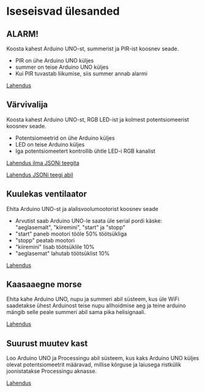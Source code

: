 # Iseseisvad ülesanded

## ALARM!
Koosta kahest Arduino UNO-st, summerist ja PIR-ist koosnev seade.
* PIR on ühe Arduino UNO küljes
* summer on teise Arduino UNO küljes
* Kui PIR tuvastab liikumise, siis summer annab alarmi

[Lahendus](https://www.tinkercad.com/things/dUG47nIvkQw-alarm?sharecode=JJag4QnCHDe9HKRtAbpsH-j5zrdGKm9BzvGwASghZ44)

## Värvivalija
Koosta kahest Arduino UNO-st, RGB LED-ist ja kolmest potentsiomeerist koosnev seade.
* Potentsiomeetrid on ühe Arduino küljes
* LED on teise Arduino küljes
* Iga potentsiomeetert kontrollib ühtle LED-i RGB kanalist

[Lahendus ilma JSONi teegita](https://www.tinkercad.com/things/lNQ0qwEMnPZ-varvivalija?sharecode=JFCJ7t9JcX8cWCKqZBTOaufWxw40wfnbUTa97Aod0Ec)

[Lahendus JSONi teegi abil](meedia/värvivalija_JSON.md)

## Kuulekas ventilaator
Ehita Arduino UNO-st ja alalisvoolumootorist koosnev seade
* Arvutist saab Arduino UNO-le saata üle serial pordi käske: "aeglasemalt", "kiiremini", "start" ja "stopp"
* "start" paneb mootori tööle 50% töötsükliga
* "stopp" peatab mootori
* "kiiremini" lisab töötsüklile 10%
* "aeglasemat" lahutab töötsüklist 10%

[Lahendus](https://www.tinkercad.com/things/aaTSHRr008n-kuulekas-ventilaator?sharecode=alywwVQjurgwfiuHY3e4iVdKW8BbrgWaX0BBD_IXNrk)

## Kaasaaegne morse
Ehita kahe Arduino UNO, nupu ja summeri abil süsteem, kus üle WiFi saadetakse ühest Arduinost teise nupu allhoidmise aeg ja teine arduino mängib selle peale summeri abil sama pika helisignaali.

[Lahendus](meedia/kaasaaegneMorse.md)

## Suurust muutev kast
Loo Arduino UNO ja Processingu abil süsteem, kus kaks Arduino UNO küljes olevat potentsiomeetrit määravad, millise kõrguse ja laiusega ristkülik joonistatakse Processingu aknasse.

[Lahendus](meedia/suurustmuutevkast.md)